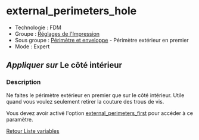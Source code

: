 # external_perimeters_hole

* Technologie : FDM
* Groupe : [Réglages de l'Impression](../print_settings/print_settings.md)
* Sous groupe : [Périmètre et enveloppe](../print_settings/print_settings.md#périmètre-et-enveloppe) - Périmètre extérieur en premier
* Mode : Expert

## *Appliquer sur* Le côté intérieur

### Description

Ne faites le périmètre extérieur en premier que sur le côté intérieur.
Utile quand vous voulez seulement retirer la couture des trous de vis.

Vous devez avoir activé l'option [external_perimeters_first](external_perimeters_first.md) pour accéder à ce paramètre.

[Retour Liste variables](variable_list.md)